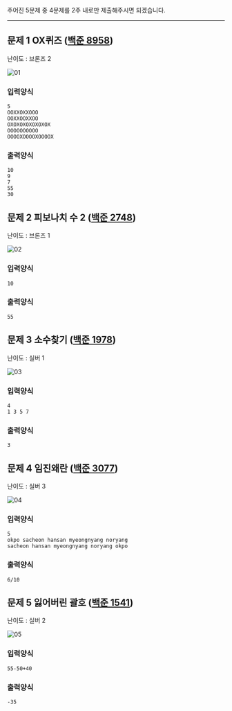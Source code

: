 주어진 5문제 중 4문제를 2주 내로만 제출해주시면 되겠습니다.
<hr>

## 문제 1 OX퀴즈 ([백준 8958](https://www.acmicpc.net/problem/8958))
난이도 : 브론즈 2  

![01](https://user-images.githubusercontent.com/87704014/185606603-555bfe6f-b38f-46bc-8e81-35332ab42281.png)

### 입력양식
``` 
5
OOXXOXXOOO
OOXXOOXXOO
OXOXOXOXOXOXOX
OOOOOOOOOO
OOOOXOOOOXOOOOX
```
### 출력양식
```
10
9
7
55
30
```

## 문제 2 피보나치 수 2  ([백준 2748](https://www.acmicpc.net/problem/2748))
난이도 : 브론즈 1  

![02](https://user-images.githubusercontent.com/87704014/185606659-c7f0efd4-52c9-4c82-bea6-ae6573b41800.png)

### 입력양식
``` 
10
```
### 출력양식
```
55
```

## 문제 3 소수찾기 ([백준 1978](https://www.acmicpc.net/problem/1978))
난이도 : 실버 1  

![03](https://user-images.githubusercontent.com/87704014/185606675-9c31b39c-d1b3-4884-b5bc-2ffa2d1bd2b8.png)

### 입력양식
``` 
4
1 3 5 7
```
### 출력양식
```
3
```

## 문제 4 임진왜란 ([백준 3077](https://www.acmicpc.net/problem/3077))
난이도 : 실버 3  

![04](https://user-images.githubusercontent.com/87704014/185606692-7d0a83ee-9591-42a9-82a0-fb7b7a2d58d8.png)

### 입력양식
``` 
5
okpo sacheon hansan myeongnyang noryang
sacheon hansan myeongnyang noryang okpo
```
### 출력양식
```
6/10
```

## 문제 5 잃어버린 괄호 ([백준 1541](https://www.acmicpc.net/problem/1541))
난이도 : 실버 2  

![05](https://user-images.githubusercontent.com/87704014/185606703-d14b7626-289f-474d-a4a4-72de7d67f16e.png)

### 입력양식
``` 
55-50+40
```
### 출력양식
```
-35
```
